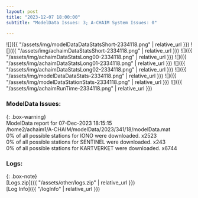 ```yaml
---
layout: post
title: "2023-12-07 18:00:00"
subtitle: "ModelData Issues: 3; A-CHAIM System Issues: 0"

---
```


![]({{ "/assets/img/modelDataDataStatsShort-2334118.png" | relative_url }})
![]({{ "/assets/img/achaimDataStatsShort-2334118.png" | relative_url }})
![]({{ "/assets/img/achaimDataStatsLong00-2334118.png" | relative_url }})
![]({{ "/assets/img/achaimDataStatsLong01-2334118.png" | relative_url }})
![]({{ "/assets/img/achaimDataStatsLong02-2334118.png" | relative_url }})
![]({{ "/assets/img/modelDataDataStats-2334118.png" | relative_url }})
![]({{ "/assets/img/modelDataStationStats-2334118.png" | relative_url }})
![]({{ "/assets/img/achaimRunTime-2334118.png" | relative_url }})


### ModelData Issues:  
  
{: .box-warning}  
 ModelData report for 07-Dec-2023 18:15:15   
 /home2/achaim1/A-CHAIM/modelData/2023/341/18/modelData.mat   
 0% of all possible stations for IONO were downloaded. x2523   
 0% of all possible stations for SENTINEL were downloaded. x243   
 0% of all possible stations for KARTVERKET were downloaded. x6744   
  


### Logs:  
  
{: .box-note}  
[Logs.zip]({{ "/assets/other/logs.zip" | relative_url }})  
[Log Info]({{ "/logInfo" | relative_url }})  
